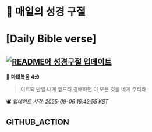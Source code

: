 # 🙏 매일의 성경 구절
# [Daily Bible verse]
## [![README에 성경구절 업데이트](https://github.com/DONGSUKA/first_test/actions/workflows/update-readme-bible.yml/badge.svg)](https://github.com/DONGSUKA/first_test/actions/workflows/update-readme-bible.yml)
<!-- START_BIBLE_VERSE -->
📖 **마태복음 4:9**
> 이르되 만일 내게 엎드려 경배하면 이 모든 것을 네게 주리라

🕊️ _업데이트 시각: 2025-09-06 16:42:55 KST_
  <!-- END_BIBLE_VERSE -->
## GITHUB_ACTION

